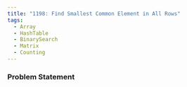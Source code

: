 ```yaml
---
title: "1198: Find Smallest Common Element in All Rows"
tags:
  - Array
  - HashTable
  - BinarySearch
  - Matrix
  - Counting
---
```

### Problem Statement

